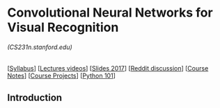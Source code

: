 # Convolutional Neural Networks for Visual Recognition 
###### (CS231n.stanford.edu)
[[Syllabus](http://cs231n.stanford.edu/syllabus.html)] 
[[Lectures videos](https://www.youtube.com/playlist?list=PLLvH2FwAQhnpj1WEB-jHmPuUeQ8mX-XXG)] 
[[Slides 2017](http://cs231n.stanford.edu/slides/2017/)]
[[Reddit discussion](https://www.reddit.com/r/cs231n/)] 
[[Course Notes](http://cs231n.github.io/)] 
[[Course Projects](http://cs231n.stanford.edu/project.html)]
[[Python 101](http://cs231n.github.io/python-numpy-tutorial/)]

## Introduction
